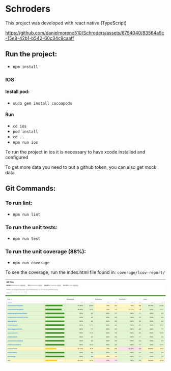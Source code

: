 # Schroders

This project was developed with react native (TypeScript)

https://github.com/danielmoreno510/Schroders/assets/6754040/83564a9c-15e8-42b1-b542-60c34c9caaff


## Run the project:
- `npm install`

### IOS

#### Install pod: 
- `sudo gem install cocoapods`

#### Run 
- `cd ios`
- `pod install`
- `cd ..`
- `npm run ios`

To run the project in ios it is necessary to have xcode installed and configured

To get more data you need to put a github token, you can also get mock data

## Git Commands:

### To run lint:
- `npm run lint`

### To run the unit tests:
- `npm run test`

### To run the unit coverage (88%):
- `npm run coverage`

To see the coverage, run the index.html file found in: `coverage/lcov-report/`

![alt text](https://raw.githubusercontent.com/danielmoreno510/Schroders/main/images/coverage.png)
